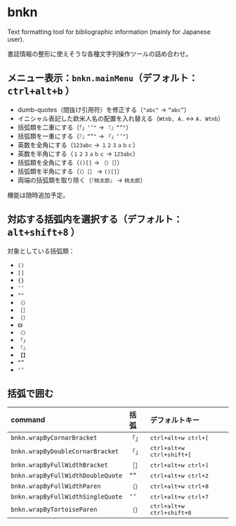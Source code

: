 # bnkn

Text formatting tool for bibliographic information (mainly for Japanese user).

書誌情報の整形に使えそうな各種文字列操作ツールの詰め合わせ。

## メニュー表示：`bnkn.mainMenu`（デフォルト： <kbd>ctrl+alt+b</kbd> ）

+ dumb-quotes（間抜け引用符）を修正する（`"abc"` → `“abc”`）
+ イニシャル表記した欧米人名の配置を入れ替える（`Wtnb, A.` ↔ `A. Wtnb`）
+ 括弧類を二重にする（`「」‘’"` → `『』“”"`）
+ 括弧類を一重にする（`『』“”"` → `「」‘’"`）
+ 英数を全角にする（`123abc` → `１２３ａｂｃ`）
+ 英数を半角にする（`１２３ａｂｃ` → `123abc`）
+ 括弧類を全角にする（`()[]` → `（）［］`）
+ 括弧類を半角にする（`（）［］` → `()[]`）
+ 両端の括弧類を取り除く（`『桃太郎』` → `桃太郎`）

機能は随時追加予定。

## 対応する括弧内を選択する（デフォルト： <kbd>alt+shift+8</kbd> ）


対象としている括弧類：

+ `()`
+ `[]`
+ `{}`
+ `''`
+ `""`
+ `（）`
+ `［］`
+ `〔〕`
+ `《》`
+ `〈〉`
+ `「」`
+ `『』`
+ `【】`
+ `“”`
+ `‘’`

## 括弧で囲む

| command | 括弧 | デフォルトキー|
| :--- | :--- | :--- |
| `bnkn.wrapByCornarBracket` | `「」`| <kbd>ctrl+alt+w ctrl+[</kbd> |
| `bnkn.wrapByDoubleCornarBracket` | `「」`| <kbd>ctrl+alt+w ctrl+shift+[</kbd> |
| `bnkn.wrapByFullWidthBracket` | `［］`| <kbd>ctrl+alt+w ctrl+]</kbd> |
| `bnkn.wrapByFullWidthDoubleQuote` | `“”`| <kbd>ctrl+alt+w ctrl+2</kbd> |
| `bnkn.wrapByFullWidthParen` | `（）`| <kbd>ctrl+alt+w ctrl+8</kbd> |
| `bnkn.wrapByFullWidthSingleQuote` | `‘’`| <kbd>ctrl+alt+w ctrl+7</kbd> |
| `bnkn.wrapByTortoiseParen` | `〔〕`| <kbd>ctrl+alt+w ctrl+shift+8</kbd> |
